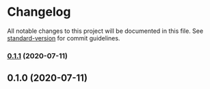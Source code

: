 # Changelog

All notable changes to this project will be documented in this file. See [standard-version](https://github.com/conventional-changelog/standard-version) for commit guidelines.

### [0.1.1](https://github.com/mwnDK1402/state-manager/compare/v0.1.0...v0.1.1) (2020-07-11)

## 0.1.0 (2020-07-11)
